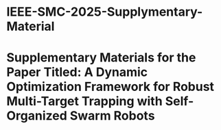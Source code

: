 # IEEE-SMC-2025-Supplymentary-Material
# Supplementary Materials for the Paper Titled: A Dynamic Optimization Framework for Robust Multi-Target Trapping with Self-Organized Swarm Robots
